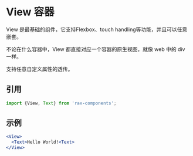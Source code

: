 # View 容器

View 是最基础的组件，它支持Flexbox、touch handling等功能，并且可以任意嵌套。  

不论在什么容器中，View 都直接对应一个容器的原生视图，就像 web 中的 div 一样。  

支持任意自定义属性的透传。

## 引用

```jsx
import {View, Text} from 'rax-components';
```

## 示例

```jsx
<View>
  <Text>Hello World!<Text>
</View>
```